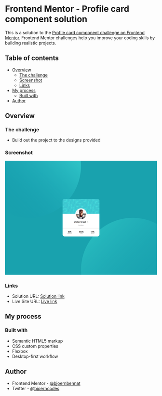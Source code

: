 # Frontend Mentor - Profile card component solution

This is a solution to the [Profile card component challenge on Frontend Mentor](https://www.frontendmentor.io/challenges/profile-card-component-cfArpWshJ). Frontend Mentor challenges help you improve your coding skills by building realistic projects.

## Table of contents

- [Overview](#overview)
  - [The challenge](#the-challenge)
  - [Screenshot](#screenshot)
  - [Links](#links)
- [My process](#my-process)
  - [Built with](#built-with)
- [Author](#author)

## Overview

### The challenge

- Build out the project to the designs provided

### Screenshot

![Desktop](./design/desktop-screenshot.png)

### Links

- Solution URL: [Solution link](https://www.frontendmentor.io/solutions/profile-card-component-using-flexbox-xNIC1Xm4MG)
- Live Site URL: [Live link](https://bennatbjoern.github.io/profile-card-component/)

## My process

### Built with

- Semantic HTML5 markup
- CSS custom properties
- Flexbox
- Desktop-first workflow

## Author

- Frontend Mentor - [@bjoernbennat](https://www.frontendmentor.io/profile/bjoernbennat)
- Twitter - [@bjoerncodes](https://www.twitter.com/bjoerncodes)
